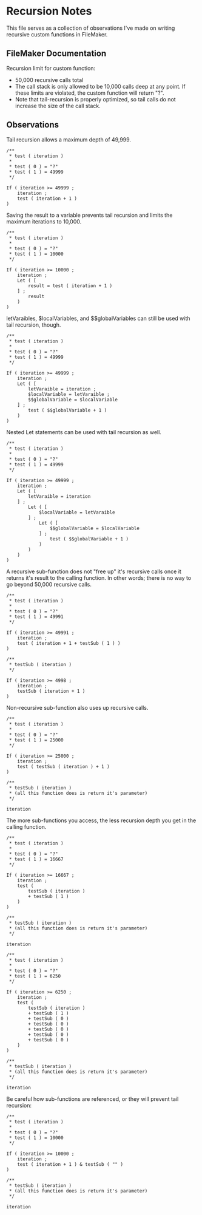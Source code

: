 Recursion Notes
===============

This file serves as a collection of observations I've made on writing recursive custom functions in FileMaker.


FileMaker Documentation
-----------------------

Recursion limit for custom function:

* 50,000 recursive calls total
* The call stack is only allowed to be 10,000 calls deep at any point. If these limits are violated, the custom function will return "?".
* Note that tail-recursion is properly optimized, so tail calls do not increase the size of the call stack.


Observations
------------

Tail recursion allows a maximum depth of 49,999.

```
/**
 * test ( iteration )
 *
 * test ( 0 ) = "?"
 * test ( 1 ) = 49999
 */

If ( iteration >= 49999 ;
	iteration ;
	test ( iteration + 1 )
)
```


Saving the result to a variable prevents tail recursion and limits the maximum iterations to 10,000.

```
/**
 * test ( iteration )
 *
 * test ( 0 ) = "?"
 * test ( 1 ) = 10000
 */

If ( iteration >= 10000 ;
	iteration ;
	Let ( [
		result = test ( iteration + 1 )
	] ;
		result
	)
)
```


letVaraibles, $localVariables, and $$globalVariables can still be used with tail recursion, though.

```
/**
 * test ( iteration )
 *
 * test ( 0 ) = "?"
 * test ( 1 ) = 49999
 */

If ( iteration >= 49999 ;
	iteration ;
	Let ( [
		letVaraible = iteration ;
		$localVariable = letVaraible ;
		$$globalVariable = $localVariable
	] ;
		test ( $$globalVariable + 1 )
	)
)
```


Nested Let statements can be used with tail recursion as well.

```
/**
 * test ( iteration )
 *
 * test ( 0 ) = "?"
 * test ( 1 ) = 49999
 */

If ( iteration >= 49999 ;
	iteration ;
	Let ( [
		letVaraible = iteration
	] ;
		Let ( [
			$localVariable = letVaraible
		] ;
			Let ( [
				$$globalVariable = $localVariable
			] ;
				test ( $$globalVariable + 1 )
			)
		)
	)
)
```


A recursive sub-function does not "free up" it's recursive calls once it returns it's result to the calling function. In other words; there is no way to go beyond 50,000 recursive calls.

```
/**
 * test ( iteration )
 *
 * test ( 0 ) = "?"
 * test ( 1 ) = 49991
 */

If ( iteration >= 49991 ;
	iteration ;
	test ( iteration + 1 + testSub ( 1 ) )
)

/**
 * testSub ( iteration )
 */

If ( iteration >= 4998 ;
	iteration ;
	testSub ( iteration + 1 )
)
```


Non-recursive sub-function also uses up recursive calls.

```
/**
 * test ( iteration )
 *
 * test ( 0 ) = "?"
 * test ( 1 ) = 25000
 */

If ( iteration >= 25000 ;
	iteration ;
	test ( testSub ( iteration ) + 1 )
)

/**
 * testSub ( iteration )
 * (all this function does is return it's parameter)
 */

iteration
```


The more sub-functions you access, the less recursion depth you get in the calling function.

```
/**
 * test ( iteration )
 *
 * test ( 0 ) = "?"
 * test ( 1 ) = 16667
 */

If ( iteration >= 16667 ;
	iteration ;
	test (
		testSub ( iteration )
		+ testSub ( 1 )
	)
)

/**
 * testSub ( iteration )
 * (all this function does is return it's parameter)
 */

iteration
```

```
/**
 * test ( iteration )
 *
 * test ( 0 ) = "?"
 * test ( 1 ) = 6250
 */

If ( iteration >= 6250 ;
	iteration ;
	test (
		testSub ( iteration )
		+ testSub ( 1 )
		+ testSub ( 0 )
		+ testSub ( 0 )
		+ testSub ( 0 )
		+ testSub ( 0 )
		+ testSub ( 0 )
	)
)

/**
 * testSub ( iteration )
 * (all this function does is return it's parameter)
 */

iteration
```


Be careful how sub-functions are referenced, or they will prevent tail recursion:

```
/**
 * test ( iteration )
 *
 * test ( 0 ) = "?"
 * test ( 1 ) = 10000
 */

If ( iteration >= 10000 ;
	iteration ;
	test ( iteration + 1 ) & testSub ( "" )
)

/**
 * testSub ( iteration )
 * (all this function does is return it's parameter)
 */

iteration
```